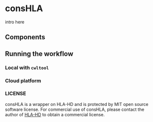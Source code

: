 # consHLA
intro here
<br>
## Components

## Running the workflow
### Local with `cwltool`

### Cloud platform


### LICENSE

consHLA is a wrapper on HLA-HD and is protected by MIT open source software license. For commercial use of consHLA, please contact the author of [HLA-HD](https://www.genome.med.kyoto-u.ac.jp/HLA-HD/) to obtain a commercial license.  
